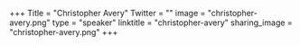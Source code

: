 +++
Title = "Christopher Avery"
Twitter = ""
image = "christopher-avery.png"
type = "speaker"
linktitle = "christopher-avery"
sharing_image = "christopher-avery.png"
+++

